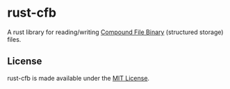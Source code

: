# rust-cfb

A rust library for reading/writing [Compound File Binary](
https://msdn.microsoft.com/en-us/library/dd942138.aspx) (structured storage)
files.

## License

rust-cfb is made available under the
[MIT License](http://spdx.org/licenses/MIT.html).
